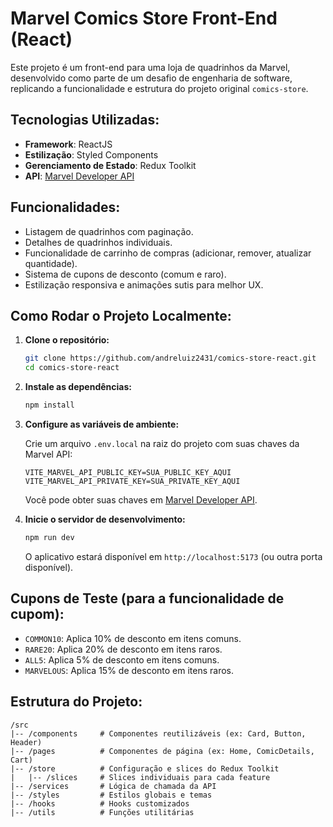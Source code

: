 # Marvel Comics Store Front-End (React)

Este projeto é um front-end para uma loja de quadrinhos da Marvel, desenvolvido como parte de um desafio de engenharia de software, replicando a funcionalidade e estrutura do projeto original `comics-store`.

## Tecnologias Utilizadas:

*   **Framework**: ReactJS
*   **Estilização**: Styled Components
*   **Gerenciamento de Estado**: Redux Toolkit
*   **API**: [Marvel Developer API](https://developer.marvel.com)

## Funcionalidades:

*   Listagem de quadrinhos com paginação.
*   Detalhes de quadrinhos individuais.
*   Funcionalidade de carrinho de compras (adicionar, remover, atualizar quantidade).
*   Sistema de cupons de desconto (comum e raro).
*   Estilização responsiva e animações sutis para melhor UX.

## Como Rodar o Projeto Localmente:

1.  **Clone o repositório:**

    ```bash
    git clone https://github.com/andreluiz2431/comics-store-react.git
    cd comics-store-react
    ```

2.  **Instale as dependências:**

    ```bash
    npm install
    ```

3.  **Configure as variáveis de ambiente:**

    Crie um arquivo `.env.local` na raiz do projeto com suas chaves da Marvel API:

    ```
    VITE_MARVEL_API_PUBLIC_KEY=SUA_PUBLIC_KEY_AQUI
    VITE_MARVEL_API_PRIVATE_KEY=SUA_PRIVATE_KEY_AQUI
    ```

    Você pode obter suas chaves em [Marvel Developer API](https://developer.marvel.com).

4.  **Inicie o servidor de desenvolvimento:**

    ```bash
    npm run dev
    ```

    O aplicativo estará disponível em `http://localhost:5173` (ou outra porta disponível).

## Cupons de Teste (para a funcionalidade de cupom):

*   `COMMON10`: Aplica 10% de desconto em itens comuns.
*   `RARE20`: Aplica 20% de desconto em itens raros.
*   `ALL5`: Aplica 5% de desconto em itens comuns.
*   `MARVELOUS`: Aplica 15% de desconto em itens raros.

## Estrutura do Projeto:

```
/src
|-- /components     # Componentes reutilizáveis (ex: Card, Button, Header)
|-- /pages          # Componentes de página (ex: Home, ComicDetails, Cart)
|-- /store          # Configuração e slices do Redux Toolkit
|   |-- /slices     # Slices individuais para cada feature
|-- /services       # Lógica de chamada da API
|-- /styles         # Estilos globais e temas
|-- /hooks          # Hooks customizados
|-- /utils          # Funções utilitárias
```